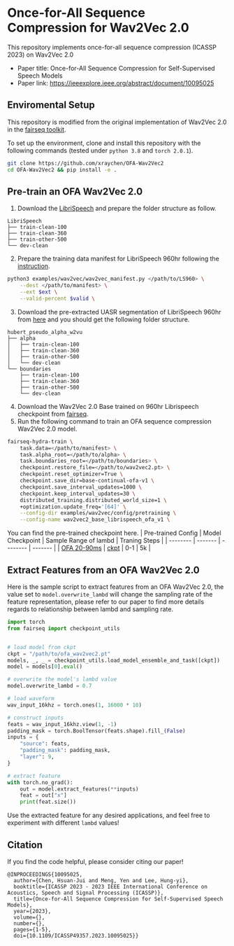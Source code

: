 # Once-for-All Sequence Compression for Wav2Vec 2.0
This repository implements once-for-all sequence compression (ICASSP 2023) on Wav2Vec 2.0

- Paper title: Once-for-All Sequence Compression for Self-Supervised Speech Models
- Paper link: https://ieeexplore.ieee.org/abstract/document/10095025

## Enviromental Setup
This repository is modified from the original implementation of Wav2Vec 2.0 in the [fairseq toolkit]().

To set up the environment, clone and install this repository with the following commands (tested under `python 3.8` and `torch 2.0.1`).
```bash
git clone https://github.com/xraychen/OFA-Wav2Vec2
cd OFA-Wav2Vec2 && pip install -e .
```

## Pre-train an OFA Wav2Vec 2.0
1. Download the [LibriSpeech](https://www.openslr.org/12) and prepare the folder structure as follow.
```
LibriSpeech
├── train-clean-100
├── train-clean-360
├── train-other-500
└── dev-clean
```
2. Prepare the training data manifest for LibriSpeech 960hr following the [instruction](https://github.com/facebookresearch/fairseq/tree/main/examples/wav2vec#prepare-training-data-manifest).
```bash
python3 examples/wav2vec/wav2vec_manifest.py </path/to/LS960> \
    --dest </path/to/manifest> \
    --ext $ext \
    --valid-percent $valid \
```
3. Download the pre-extracted UASR segmentation of LibriSpeech 960hr from [here](https://www.dropbox.com/scl/fi/apwwgcftz6649e389tcrh/hubert_pseudo_alpha_w2vu.tar.gz?rlkey=ioz2hu867jom4m5pjtxjz1dja&dl=1) and you should get the following folder structure.
```
hubert_pseudo_alpha_w2vu
├── alpha
│   ├── train-clean-100
│   ├── train-clean-360
│   ├── train-other-500
│   └── dev-clean
└── boundaries
    ├── train-clean-100
    ├── train-clean-360
    ├── train-other-500
    └── dev-clean
```
4. Download the Wav2Vec 2.0 Base trained on 960hr Librispeech checkpoint from [fairseq](https://github.com/facebookresearch/fairseq/tree/main/examples/wav2vec#pre-trained-models).
5. Run the following command to train an OFA sequence compression Wav2Vec 2.0 model.
```bash
fairseq-hydra-train \
    task.data=</path/to/manifest> \
    task.alpha_root=</path/to/alpha> \
    task.boundaries_root=</path/to/boundaries> \
    checkpoint.restore_file=</path/to/wav2vec2.pt> \
    checkpoint.reset_optimizer=True \
    checkpoint.save_dir=base-continual-ofa-v1 \
    checkpoint.save_interval_updates=1000 \
    checkpoint.keep_interval_updates=30 \
    distributed_training.distributed_world_size=1 \
    +optimization.update_freq='[64]' \
    --config-dir examples/wav2vec/config/pretraining \
    --config-name wav2vec2_base_librispeech_ofa_v1 \
```

You can find the pre-trained checkpoint here.
| Pre-trained Config    | Model Checkpoint | Sample Range of lambd | Traning Steps |
| -------- | ------- | -------- | ------- |
| [OFA 20-90ms](examples/wav2vec/config/pretraining/wav2vec2_base_librispeech_ofa_v1.yaml)  | [ckpt](https://www.dropbox.com/scl/fi/s7tzmz5h019dcg5seqlu0/checkpoint_582_5000.pt?rlkey=ymieopv1jyl1jgf5zubws8hv0&dl=1) | 0-1 | 5k |


## Extract Features from an OFA Wav2Vec 2.0
Here is the sample script to extract features from an OFA Wav2Vec 2.0, the value set to `model.overwrite_lambd` will change the sampling rate of the feature representation, please refer to our paper to find more details regards to relationship between lambd and sampling rate.
```python
import torch
from fairseq import checkpoint_utils


# load model from ckpt
ckpt = "/path/to/ofa_wav2vec2.pt"
models, _, _ = checkpoint_utils.load_model_ensemble_and_task([ckpt])
model = models[0].eval()

# overwrite the model's lambd value
model.overwrite_lambd = 0.7

# load waveform
wav_input_16khz = torch.ones(1, 16000 * 10)

# construct inputs
feats = wav_input_16khz.view(1, -1)
padding_mask = torch.BoolTensor(feats.shape).fill_(False)
inputs = {
    "source": feats,
    "padding_mask": padding_mask,
    "layer": 9,
}

# extract feature
with torch.no_grad():
    out = model.extract_features(**inputs)
    feat = out["x"]
    print(feat.size())
```

Use the extracted feature for any desired applications, and feel free to experiment with different `lambd` values!


## Citation
If you find the code helpful, please consider citing our paper!
```
@INPROCEEDINGS{10095025,
  author={Chen, Hsuan-Jui and Meng, Yen and Lee, Hung-yi},
  booktitle={ICASSP 2023 - 2023 IEEE International Conference on Acoustics, Speech and Signal Processing (ICASSP)},
  title={Once-for-All Sequence Compression for Self-Supervised Speech Models},
  year={2023},
  volume={},
  number={},
  pages={1-5},
  doi={10.1109/ICASSP49357.2023.10095025}}
```
